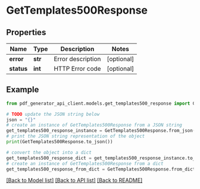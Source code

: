 # GetTemplates500Response


## Properties

Name | Type | Description | Notes
------------ | ------------- | ------------- | -------------
**error** | **str** | Error description | [optional] 
**status** | **int** | HTTP Error code | [optional] 

## Example

```python
from pdf_generator_api_client.models.get_templates500_response import GetTemplates500Response

# TODO update the JSON string below
json = "{}"
# create an instance of GetTemplates500Response from a JSON string
get_templates500_response_instance = GetTemplates500Response.from_json(json)
# print the JSON string representation of the object
print(GetTemplates500Response.to_json())

# convert the object into a dict
get_templates500_response_dict = get_templates500_response_instance.to_dict()
# create an instance of GetTemplates500Response from a dict
get_templates500_response_from_dict = GetTemplates500Response.from_dict(get_templates500_response_dict)
```
[[Back to Model list]](../README.md#documentation-for-models) [[Back to API list]](../README.md#documentation-for-api-endpoints) [[Back to README]](../README.md)


